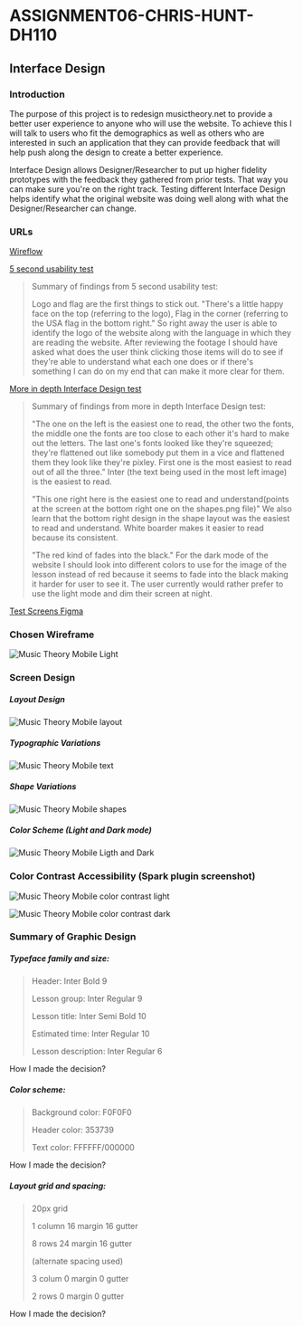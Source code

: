 # ASSIGNMENT06-CHRIS-HUNT-DH110

## Interface Design

### Introduction

The purpose of this project is to redesign musictheory.net to provide a better user experience to anyone who will use the website. To achieve this I will talk to users who fit the demographics as well as others who are interested in such an application that they can provide feedback that will help push along the design to create a better experience.

Interface Design allows Designer/Researcher to put up higher fidelity prototypes with the feedback they gathered from prior tests. That way you can make sure you're on the right track. Testing different Interface Design helps identify what the original website was doing well along with what the Designer/Researcher can change.

### URLs
[Wireflow](https://www.figma.com/file/QOXXEFvprdodF0daWYRbqX/Interface-Design-System?node-id=19%3A704)

[5 second usability test](https://youtu.be/gVTsw0LuuA4)

>Summary of findings from 5 second usability test:
>
>   Logo and flag are the first things to stick out. "There's a little happy face on the top (referring to the logo), Flag in the corner (referring to the USA flag in the bottom right." So right away the user is able to identify the logo of the website along with the language in which they are reading the website. After reviewing the footage I should have asked what does the user think clicking those items will do to see if they're able to understand what each one does or if there's something I can do on my end that can make it more clear for them.

[More in depth Interface Design test](https://youtu.be/lCJRRiDlMzo)

>Summary of findings from more in depth Interface Design test:
>
>   "The one on the left is the easiest one to read, the other two the fonts, the middle one the fonts are too close to each other it's hard to make out the letters. The last one's fonts looked like they're squeezed; they're flattened out like somebody put them in a vice and flattened them they look like they're pixley. First one is the most easiest to read out of all the three."
>   Inter (the text being used in the most left image) is the easiest to read. 
>   
>   "This one right here is the easiest one to read and understand(points at the screen at the bottom right one on the shapes.png file)"
>   We also learn that the bottom right design in the shape layout was the easiest to read and understand. White boarder makes it easier to read because its consistent.
>   
>   "The red kind of fades into the black."
>   For the dark mode of the website I should look into different colors to use for the image of the lesson instead of red because it seems to fade into the black making it harder for user to see it. The user currently would rather prefer to use the light mode and dim their screen at night.

[Test Screens Figma](https://www.figma.com/file/QOXXEFvprdodF0daWYRbqX/Interface-Design-System?node-id=0%3A1)

### Chosen Wireframe

![Music Theory Mobile Light](Music%20Theory%20Mobile%20Light.png)

### Screen Design

##### Layout Design

![Music Theory Mobile layout](Layout.png)

##### Typographic Variations

![Music Theory Mobile text](Text.png)

##### Shape Variations

![Music Theory Mobile shapes](Shapes.png)

##### Color Scheme (Light and Dark mode)

![Music Theory Mobile Ligth and Dark](Light%20%20Dark.png)

### Color Contrast Accessibility (Spark plugin screenshot)

![Music Theory Mobile color contrast light](color%20contrast%20light.PNG)

![Music Theory Mobile color contrast dark](color%20contrast%20dark.PNG)

### Summary of Graphic Design

##### Typeface family and size:

>Header: Inter Bold 9
>
>Lesson group: Inter Regular 9
>
>Lesson title: Inter Semi Bold 10
>
>Estimated time: Inter Regular 10
>
>Lesson description: Inter Regular 6

How I made the decision?

##### Color scheme:

>Background color: F0F0F0
>
>Header color: 353739
>
>Text color: FFFFFF/000000

How I made the decision?

##### Layout grid and spacing:

>20px grid
>
>1 column 16 margin 16 gutter
>
>8 rows 24 margin 16 gutter
>
>(alternate spacing used)
>
>3 colum 0 margin 0 gutter
>
>2 rows 0 margin 0 gutter

How I made the decision?
